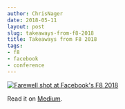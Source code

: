 ```yaml
---
author: ChrisNager
date: 2018-05-11
layout: post
slug: takeaways-from-f8-2018
title: Takeaways from F8 2018
tags:
- f8
- facebook
- conference
---
```


[![Farewell shot at Facebook's F8 2018](/img/f8-2018.png)](https://medium.com/air-camera/takeaways-from-f8-2018-3dde54919490)

Read it on [Medium](https://medium.com/air-camera/takeaways-from-f8-2018-3dde54919490).
